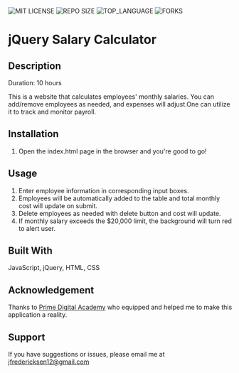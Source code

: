 
![MIT LICENSE](https://img.shields.io/.svg?style=flat-square)
![REPO SIZE](https://img.shields.io/github/repo-size/freder48/jquery-salary-calculator.svg?style=flat-square)
![TOP_LANGUAGE](https://img.shields.io/github/languages/top/freder48/jquery-salary-calculator.svg?style=flat-square)
![FORKS](https://img.shields.io/github/forks/freder48/jquery-salary-calculator.svg?style=social)

# jQuery Salary Calculator

## Description

Duration: 10 hours

This is a website that calculates employees' monthly salaries. You can add/remove employees as needed, and expenses will adjust.One can utilize it to track and monitor payroll.


## Installation

1. Open the index.html page in the browser and you're good to go!

## Usage

1. Enter employee information in corresponding input boxes.
2. Employees will be automatically added to the table and total monthly cost will update on submit. 
3. Delete employees as needed with delete button and cost will update. 
4. If monthly salary exceeds the $20,000 limit, the background will turn red to alert user. 

## Built With

JavaScript, jQuery, HTML, CSS

## Acknowledgement
Thanks to [Prime Digital Academy](www.primeacademy.io) who equipped and helped me to make this application a reality. 

## Support
If you have suggestions or issues, please email me at jfredericksen12@gmail.com